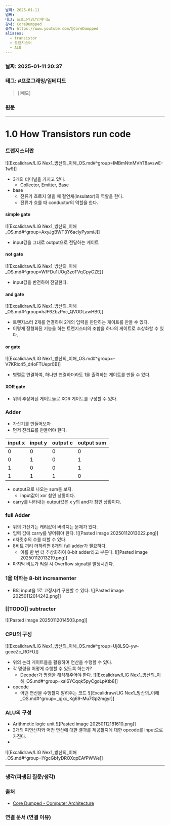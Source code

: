 ```yaml
---
날짜: 2025-01-11
넘버: 
태그: 프로그래밍/임베디드
강사: CoreDumpped
출처: https://www.youtube.com/@CoreDumpped
aliases:
  - transistor
  - 트랜지스터
  - ALU
---
```

### 날짜:  2025-01-11 20:37

### 태그: #프로그래밍/임베디드 
>[!메모]
>

### 원문
---
# 1.0 How Transistors run code
### 트랜지스터란
![[Excalidraw/LIG Nex1_방산의_이해_OS.md#^group=IMBmNtnMVhT8avswE-1w9]]
- 3개의 터미널을 가지고 있다.
	- Collector, Emitter, Base
- base
	- 전류가 흐르지 않을 때 절연체(insulator)의 역할을 한다.
	- 전류가 흐를 때 conductor의 역할을 한다.
#### simple gate
![[Excalidraw/LIG Nex1_방산의_이해_OS.md#^group=AxyJgBWT3Y6aclyPysmiJ]]
- input값을 그대로 output으로 전달하는 게이트
#### not gate
![[Excalidraw/LIG Nex1_방산의_이해_OS.md#^group=WfFDu1UOg3zoTVqCpyGZE]]
- input값을 반전하여 전달한다.
#### and gate
![[Excalidraw/LIG Nex1_방산의_이해_OS.md#^group=hJF6ZbzPnc_QVODLawHB0]]
- 트랜지스터 2개를 연결하여 2개의 입력을 판단하는 게이트를 만들 수 있다.
- 이렇게 정형화된 기능을 하는 트랜지스터의 조합을 하나의 게이트로 추상화할 수 있다.
#### or gate
![[Excalidraw/LIG Nex1_방산의_이해_OS.md#^group=-V7KRic45_d4oFTUepr0B]]
- 병렬로 연결하여, 하나만 연결하더라도 1을 출력하는 게이트를 만들 수 있다.
#### XOR gate
- 위의 추상화된 게이트들로 XOR 게이트를 구성할 수 있다.
### Adder
- 가산기를 만들어보자 
- 먼저 진리표를 만들어야 한다.

| input x | input y | output c | output sum |
| ------- | ------- | -------- | ---------- |
| 0       | 0       | 0        | 0          |
| 0       | 1       | 0        | 1          |
| 1       | 0       | 0        | 1          |
| 1       | 1       | 1        | 0          |
- output으로 나오는 sum을 보자.
	- input값이 xor 참인 상황이다.
- carry를 나타내는 output값은 x y의 and가 참인 상황이다.
### full Adder
- 위의 가산기는 캐리값이 버려지는 문제가 있다.
- 입력 값에 carry를 넣어줘야 한다.
![[Pasted image 20250112013022.png]]
- n자릿수의 수를 더할 수 있다.
- 8비트 끼리 더하려면 8개의 full adder가 필요하다.
	- 이를 한 번 더 추상화하여 8-bit adder라고 부른다.
![[Pasted image 20250112013219.png]]
- 마지막 비트가 켜질 시 Overflow signal을 발생시킨다.
### 1을 더하는 8-bit increamenter
- B의 input을 1로 고정시켜 구현할 수 있다.
![[Pasted image 20250112014242.png]]
### [[TODO]] subtracter
![[Pasted image 20250112014503.png]]
### CPU의 구성
![[Excalidraw/LIG Nex1_방산의_이해_OS.md#^group=Uj8LSQ-yw-gceeZc_ROFU]]
- 위의 논리 게이트들을 활용하여 연산을 수행할 수 있다.
- 각 명령을 어떻게 수행할 수 있도록 하는가?
	- Decoder가 명령을 해석해주어야 한다.
![[Excalidraw/LIG Nex1_방산의_이해_OS.md#^group=xal6YCqqk5pyCgoLpKtb8]]
- opcode
	- 어떤 연산을 수행할지 알려주는 코드
![[Excalidraw/LIG Nex1_방산의_이해_OS.md#^group=_qjxc_Kg69-Mu7Gp2mgyr]]
### ALU의 구성
- Arithmetic logic unit
![[Pasted image 20250112181610.png]]
- 2개의 피연산자와 어떤 연산에 대한 결과를 제공할지에 대한 opcode를 input으로 가진다.
- 
![[Excalidraw/LIG Nex1_방산의_이해_OS.md#^group=IYgcGbfyDROXqpEAfPWWe]]



---
### 생각(파생된 질문/생각)

### 출처
- [Core Dumped - Computer Architecture](https://www.youtube.com/@CoreDumpped)
### 연결 문서 (연결 이유)
